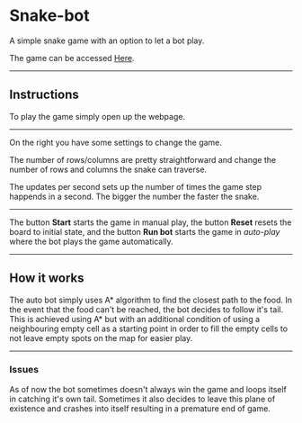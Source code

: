 # Snake-bot

A simple snake game with an option to let a bot play.

The game can be accessed [Here](https://smukvica.github.io/snake-bot/).

----

## Instructions

To play the game simply open up the webpage.

----

On the right you have some settings to change the game.

The number of rows/columns are pretty straightforward and change the number of rows and columns the snake can traverse.

The updates per second sets up the number of times the game step happends in a second. The bigger the number the faster the snake.

----

The button **Start** starts the game in manual play, the button **Reset** resets the board to initial state, and the button **Run bot** starts the game in *auto-play* where the bot plays the game automatically.

----

## How it works

The auto bot simply uses A* algorithm to find the closest path to the food. In the event that the food can't be reached, the bot decides to follow it's tail. This is achieved using A* but with an additional condition of using a neighbouring empty cell as a starting point in order to fill the empty cells to not leave empty spots on the map for easier play.

----

### Issues

As of now the bot sometimes doesn't always win the game and loops itself in catching it's own tail. Sometimes it also decides to leave this plane of existence and crashes into itself resulting in a premature end of game.